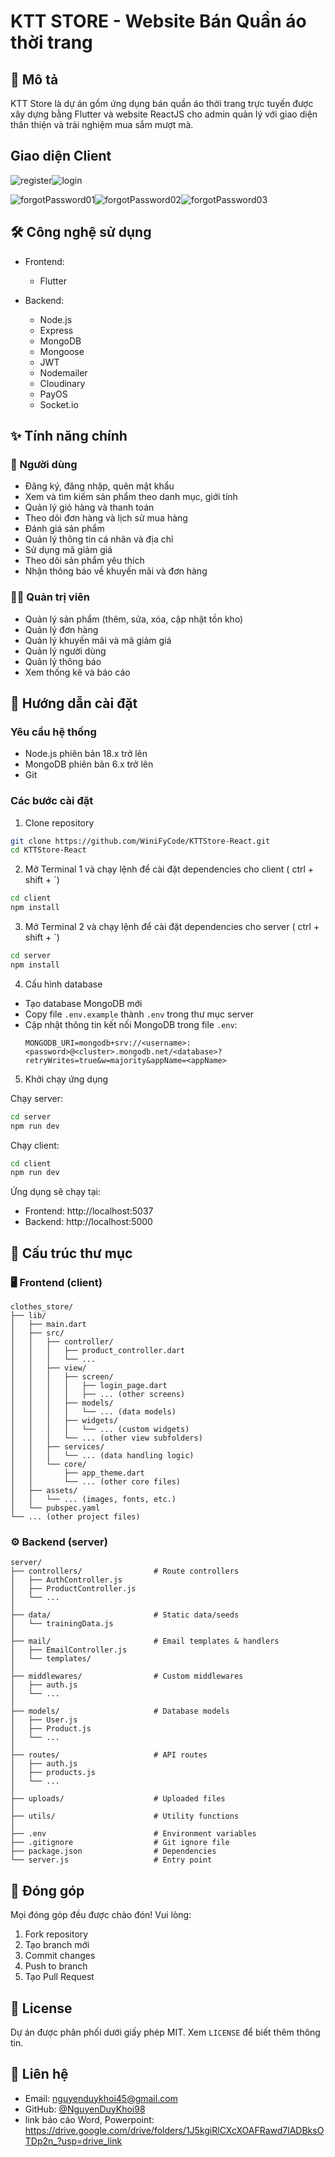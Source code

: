 # KTT STORE - Website Bán Quần áo thời trang

## 📝 Mô tả
KTT Store là dự án gồm ứng dụng bán quần áo thời trang trực tuyến được xây dựng bằng Flutter và website ReactJS cho admin quản lý với giao diện thân thiện và trải nghiệm mua sắm mượt mà.

## Giao diện Client
![register](https://github.com/user-attachments/assets/154c9ff4-d7bc-4161-9629-78d7b03dde8f)![login](https://github.com/user-attachments/assets/b970fc28-e7e9-438c-9a5b-9cf92a008c34)

![forgotPassword01](https://github.com/user-attachments/assets/23536812-10e3-47cc-bf60-c19013603908)![forgotPassword02](https://github.com/user-attachments/assets/135bd716-d93b-45e8-824a-d4a7b9b5497c)![forgotPassword03](https://github.com/user-attachments/assets/463886cb-456d-44f9-8bf7-bc705eef4669)






## 🛠️ Công nghệ sử dụng
- Frontend: 
  - Flutter
  
- Backend:
  - Node.js
  - Express
  - MongoDB
  - Mongoose
  - JWT
  - Nodemailer
  - Cloudinary
  - PayOS
  - Socket.io

## ✨ Tính năng chính

### 👤 Người dùng
- Đăng ký, đăng nhập, quên mật khẩu
- Xem và tìm kiếm sản phẩm theo danh mục, giới tính
- Quản lý giỏ hàng và thanh toán
- Theo dõi đơn hàng và lịch sử mua hàng
- Đánh giá sản phẩm
- Quản lý thông tin cá nhân và địa chỉ
- Sử dụng mã giảm giá
- Theo dõi sản phẩm yêu thích
- Nhận thông báo về khuyến mãi và đơn hàng

### 👨‍💼 Quản trị viên
- Quản lý sản phẩm (thêm, sửa, xóa, cập nhật tồn kho)
- Quản lý đơn hàng
- Quản lý khuyến mãi và mã giảm giá
- Quản lý người dùng
- Quản lý thông báo
- Xem thống kê và báo cáo

## 🚀 Hướng dẫn cài đặt

### Yêu cầu hệ thống
- Node.js phiên bản 18.x trở lên
- MongoDB phiên bản 6.x trở lên
- Git

### Các bước cài đặt

1. Clone repository
```bash
git clone https://github.com/WiniFyCode/KTTStore-React.git
cd KTTStore-React
```

2. Mở Terminal 1 và chạy lệnh để cài đặt dependencies cho client ( ctrl + shift + `)
```bash
cd client
npm install
```
3. Mở Terminal 2 và chạy lệnh để cài đặt dependencies cho server ( ctrl + shift + `)
```bash
cd server
npm install
```

4. Cấu hình database
- Tạo database MongoDB mới
- Copy file `.env.example` thành `.env` trong thư mục server
- Cập nhật thông tin kết nối MongoDB trong file `.env`:
  ```
  MONGODB_URI=mongodb+srv://<username>:<password>@<cluster>.mongodb.net/<database>?retryWrites=true&w=majority&appName=<appName> 
  ```

5. Khởi chạy ứng dụng

Chạy server:
```bash
cd server
npm run dev
```

Chạy client:
```bash
cd client
npm run dev
```

Ứng dụng sẽ chạy tại:
- Frontend: http://localhost:5037
- Backend: http://localhost:5000

## 📁 Cấu trúc thư mục

### 🖥️ Frontend (client)
```
clothes_store/
├── lib/
│   ├── main.dart
│   ├── src/
│   │   ├── controller/
│   │   │   ├── product_controller.dart
│   │   │   └── ...
│   │   ├── view/
│   │   │   ├── screen/
│   │   │   │   ├── login_page.dart
│   │   │   │   ├── ... (other screens)
│   │   │   ├── models/
│   │   │   │   └── ... (data models)
│   │   │   ├── widgets/
│   │   │   │   └── ... (custom widgets)
│   │   │   └── ... (other view subfolders)
│   │   ├── services/
│   │   │   └── ... (data handling logic)
│   │   └── core/
│   │       ├── app_theme.dart
│   │       └── ... (other core files)
│   ├── assets/
│   │   └── ... (images, fonts, etc.)
│   └── pubspec.yaml
└── ... (other project files)
```

### ⚙️ Backend (server)
```
server/
├── controllers/                # Route controllers
│   ├── AuthController.js
│   ├── ProductController.js
│   └── ...
│
├── data/                       # Static data/seeds
│   └── trainingData.js
│
├── mail/                       # Email templates & handlers
│   ├── EmailController.js
│   └── templates/
│
├── middlewares/                # Custom middlewares
│   ├── auth.js
│   └── ...
│
├── models/                     # Database models
│   ├── User.js
│   ├── Product.js
│   └── ...
│
├── routes/                     # API routes
│   ├── auth.js
│   ├── products.js
│   └── ...
│
├── uploads/                    # Uploaded files
│
├── utils/                      # Utility functions
│
├── .env                        # Environment variables
├── .gitignore                  # Git ignore file
├── package.json                # Dependencies
└── server.js                   # Entry point
```

## 🤝 Đóng góp
Mọi đóng góp đều được chào đón! Vui lòng:
1. Fork repository
2. Tạo branch mới 
3. Commit changes 
4. Push to branch 
5. Tạo Pull Request

## 📝 License
Dự án được phân phối dưới giấy phép MIT. Xem `LICENSE` để biết thêm thông tin.

## 📧 Liên hệ
- Email: nguyenduykhoi45@gmail.com
- GitHub: [@NguyenDuyKhoi98](https://github.com/NguyenDuyKhoi98)
- link báo cáo Word, Powerpoint: https://drive.google.com/drive/folders/1J5kgiRlCXcXOAFRawd7lADBksOTDp2n_?usp=drive_link
